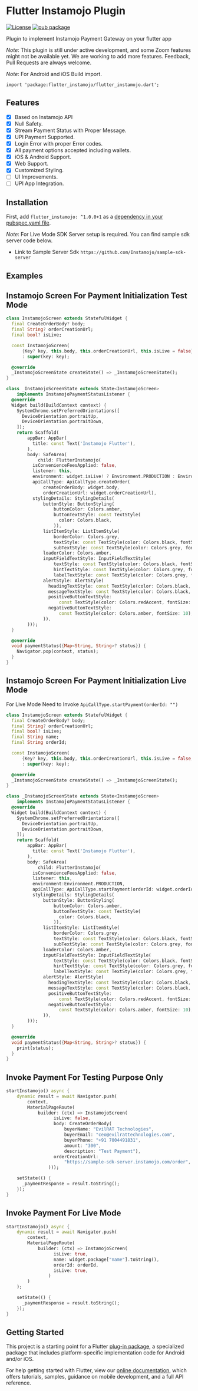# Flutter Instamojo Plugin

[![License](https://img.shields.io/badge/License-Apache%202.0-blue.svg)](https://opensource.org/licenses/Apache-2.0)
[![pub package](https://img.shields.io/badge/pub-v1.0.0%2B1-brightgreen)](https://pub.dev/packages/flutter_instamojo)

Plugin to implement Instamojo Payment Gateway on your flutter app

*Note*: This plugin is still under active development, and some Zoom features might not be available yet. We are working to add more features.
Feedback, Pull Requests are always welcome.

*Note*: For Android and iOS Build import.
```shell script
import 'package:flutter_instamojo/flutter_instamojo.dart';
```

## Features

- [x] Based on Instamojo API
- [x] Null Safety.
- [x] Stream Payment Status with Proper Message.
- [x] UPI Payment Supported.
- [x] Login Error with proper Error codes.
- [x] All payment options accepted including wallets.
- [x] iOS & Android Support.
- [x] Web Support.
- [x] Customized Styling.
- [ ] UI Improvements.
- [ ] UPI App Integration.

## Installation

First, add `flutter_instamojo: ^1.0.0+1` as a [dependency in your pubspec.yaml file](https://flutter.io/using-packages/).

*Note*: For Live Mode SDK Server setup is required. You can find sample sdk server code below.

- Link to Sample Server Sdk `https://github.com/Instamojo/sample-sdk-server`

## Examples

## Instamojo Screen For Payment Initialization Test Mode
```dart
class InstamojoScreen extends StatefulWidget {
  final CreateOrderBody? body;
  final String? orderCreationUrl;
  final bool? isLive;

  const InstamojoScreen(
      {Key? key, this.body, this.orderCreationUrl, this.isLive = false})
      : super(key: key);

  @override
  _InstamojoScreenState createState() => _InstamojoScreenState();
}

class _InstamojoScreenState extends State<InstamojoScreen>
    implements InstamojoPaymentStatusListener {
  @override
  Widget build(BuildContext context) {
    SystemChrome.setPreferredOrientations([
      DeviceOrientation.portraitUp,
      DeviceOrientation.portraitDown,
    ]);
    return Scaffold(
        appBar: AppBar(
          title: const Text('Instamojo Flutter'),
        ),
        body: SafeArea(
            child: FlutterInstamojo(
          isConvenienceFeesApplied: false,
          listener: this,
          environment: widget.isLive! ? Environment.PRODUCTION : Environment.TEST,
          apiCallType: ApiCallType.createOrder(
              createOrderBody: widget.body,
              orderCreationUrl: widget.orderCreationUrl),
          stylingDetails: StylingDetails(
              buttonStyle: ButtonStyling(
                  buttonColor: Colors.amber,
                  buttonTextStyle: const TextStyle(
                    color: Colors.black,
                  )),
              listItemStyle: ListItemStyle(
                  borderColor: Colors.grey,
                  textStyle: const TextStyle(color: Colors.black, fontSize: 18),
                  subTextStyle: const TextStyle(color: Colors.grey, fontSize: 14)),
              loaderColor: Colors.amber,
              inputFieldTextStyle: InputFieldTextStyle(
                  textStyle: const TextStyle(color: Colors.black, fontSize: 18),
                  hintTextStyle: const TextStyle(color: Colors.grey, fontSize: 14),
                  labelTextStyle: const TextStyle(color: Colors.grey, fontSize: 14)),
              alertStyle: AlertStyle(
                headingTextStyle: const TextStyle(color: Colors.black, fontSize: 14),
                messageTextStyle: const TextStyle(color: Colors.black, fontSize: 12),
                positiveButtonTextStyle:
                    const TextStyle(color: Colors.redAccent, fontSize: 10),
                negativeButtonTextStyle:
                    const TextStyle(color: Colors.amber, fontSize: 10),
              )),
        )));
  }

  @override
  void paymentStatus({Map<String, String>? status}) {
    Navigator.pop(context, status);
  }
}
```

## Instamojo Screen For Payment Initialization Live Mode 
For Live Mode Need to Invoke `ApiCallType.startPayment(orderId: "")`

```dart
class InstamojoScreen extends StatefulWidget {
  final CreateOrderBody? body;
  final String? orderCreationUrl;
  final bool? isLive;
  final String name;
  final String orderId;

  const InstamojoScreen(
      {Key? key, this.body, this.orderCreationUrl, this.isLive = false, this.name, this.orderId})
      : super(key: key);

  @override
  _InstamojoScreenState createState() => _InstamojoScreenState();
}

class _InstamojoScreenState extends State<InstamojoScreen>
    implements InstamojoPaymentStatusListener {
  @override
  Widget build(BuildContext context) {
    SystemChrome.setPreferredOrientations([
      DeviceOrientation.portraitUp,
      DeviceOrientation.portraitDown,
    ]);
    return Scaffold(
        appBar: AppBar(
          title: const Text('Instamojo Flutter'),
        ),
        body: SafeArea(
            child: FlutterInstamojo(
          isConvenienceFeesApplied: false,
          listener: this,
          environment:Environment.PRODUCTION,
          apiCallType: ApiCallType.startPayment(orderId: widget.orderId), 
          stylingDetails: StylingDetails(
              buttonStyle: ButtonStyling(
                  buttonColor: Colors.amber,
                  buttonTextStyle: const TextStyle(
                    color: Colors.black,
                  )),
              listItemStyle: ListItemStyle(
                  borderColor: Colors.grey,
                  textStyle: const TextStyle(color: Colors.black, fontSize: 18),
                  subTextStyle: const TextStyle(color: Colors.grey, fontSize: 14)),
              loaderColor: Colors.amber,
              inputFieldTextStyle: InputFieldTextStyle(
                  textStyle: const TextStyle(color: Colors.black, fontSize: 18),
                  hintTextStyle: const TextStyle(color: Colors.grey, fontSize: 14),
                  labelTextStyle: const TextStyle(color: Colors.grey, fontSize: 14)),
              alertStyle: AlertStyle(
                headingTextStyle: const TextStyle(color: Colors.black, fontSize: 14),
                messageTextStyle: const TextStyle(color: Colors.black, fontSize: 12),
                positiveButtonTextStyle:
                    const TextStyle(color: Colors.redAccent, fontSize: 10),
                negativeButtonTextStyle:
                    const TextStyle(color: Colors.amber, fontSize: 10),
              )),
        )));
  }

  @override
  void paymentStatus({Map<String, String>? status}) {
    print(status);
  }
}
```

## Invoke Payment For Testing Purpose Only
```dart
startInstamojo() async {
    dynamic result = await Navigator.push(
        context,
        MaterialPageRoute(
            builder: (ctx) => InstamojoScreen(
                  isLive: false,
                  body: CreateOrderBody(
                      buyerName: "EvilRAT Technologies",
                      buyerEmail: "ceo@evilrattechnologies.com",
                      buyerPhone: "+91 7004491831",
                      amount: "300",
                      description: "Test Payment"),
                  orderCreationUrl:
                      "https://sample-sdk-server.instamojo.com/order", // The sample server of instamojo to create order id.
                )));

    setState(() {
      _paymentResponse = result.toString();
    });
}
```

## Invoke Payment For Live Mode
```dart
startInstamojo() async {
    dynamic result = await Navigator.push(
        context,
        MaterialPageRoute(
            builder: (ctx) => InstamojoScreen(
                  isLive: true,
                  name: widget.package["name"].toString(),
                  orderId: orderId,
                  isLive: true,
                )
        )
    );

    setState(() {
      _paymentResponse = result.toString();
    });
}
```


## Getting Started

This project is a starting point for a Flutter
[plug-in package](https://flutter.dev/developing-packages/),
a specialized package that includes platform-specific implementation code for
Android and/or iOS.

For help getting started with Flutter, view our
[online documentation](https://flutter.dev/docs), which offers tutorials,
samples, guidance on mobile development, and a full API reference.

